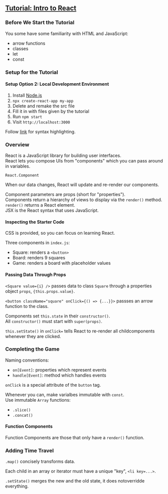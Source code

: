 ## [Tutorial: Intro to React](https://reactjs.org/tutorial/tutorial.html)

### Before We Start the Tutorial

You some have some familiarity with HTML and JavaScript:
* arrow functions
* classes
* let
* const

### Setup for the Tutorial

#### Setup Option 2: Local Development Environment

1) Install [Node.js](https://github.com/MislavJaksic/Knowledge-Repository/tree/master/Technology/Web/NodeJS)
2) `npx create-react-app my-app`
3) Delete and remake the src file
4) Fill it in with files given by the tutorial
5) Run `npm start`
6) Visit `http://localhost:3000`

Follow [link](https://babeljs.io/docs/en/editors/) for syntax highlighting.  

### Overview

React is a JavaScript library for building user interfaces.  
React lets you compose UIs from "components" which you can pass around in variables.

`React.Component`

When our data changes, React will update and re-render our components.

Component parameters are props (short for "properties").  
Components return a hierarchy of views to display via the `render()` method.
`render()` returns a React element.  
JSX is the React syntax that uses JavaScript.  

#### Inspecting the Starter Code

CSS is provided, so you can focus on learning React.

Three components in `index.js`:
* Square: renders a `<button>`
* Board: renders 9 squares
* Game: renders a board with placeholder values

#### Passing Data Through Props

`<Square value={i} />` passes data to class `Square` through a properties object `props`, `{this.props.value}`.  

`<button className="square" onClick={() => {...}}>` passses an arrow function to the class.  

Components set `this.state` in their `constructor()`.  
All `constructor()` must start with `super(props)`. 

`this.setState()` in `onClick=` tells React to re-render all childcomponents whenever they are clicked.  

### Completing the Game

Naming conventions:
* `on[Event]`: properties which represent events
* `handle[Event]`: method which handles events

`onClick` is a special attribute of the `button` tag.  

Whenever you can, make varialbes immutable with `const`.  
Use immutable `Array` functions:
* `.slice()`
* `.concat()`

#### Function Components

Function Components are those that only have a `render()` function.  

### Adding Time Travel

`.map()` concisely transforms data.  

Each child in an array or iterator must have a unique "key", `<li key=...>`.  

`.setState()` merges the new and the old state, it does notoverridde everything.  
